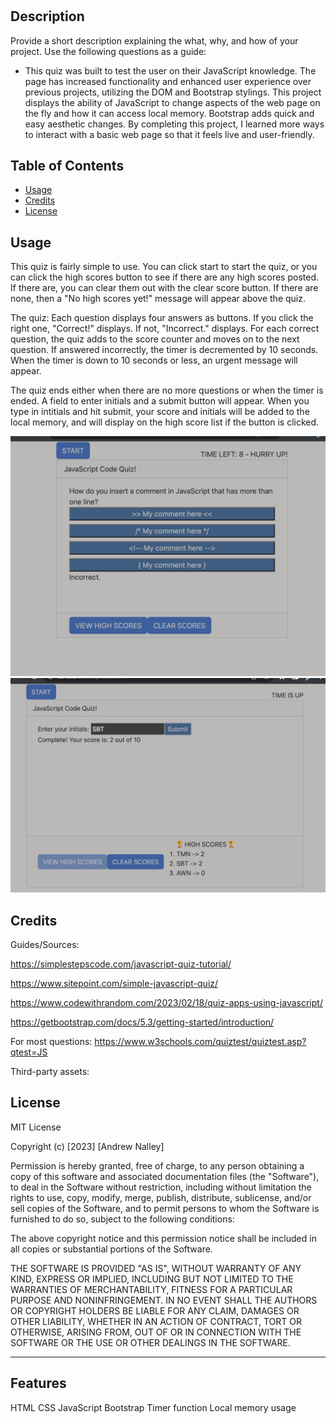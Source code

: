 # <Code-Quiz>

## Description

Provide a short description explaining the what, why, and how of your project. Use the following questions as a guide:

- This quiz was built to test the user on their JavaScript knowledge. The page has increased functionality and enhanced user experience over previous projects, utilizing the DOM and Bootstrap stylings. This project displays the ability of JavaScript to change aspects of the web page on the fly and how it can access local memory. Bootstrap adds quick and easy aesthetic changes. By completing this project, I learned more ways to interact with a basic web page so that it feels live and user-friendly. 


## Table of Contents


- [Usage](#usage)
- [Credits](#credits)
- [License](#license)


## Usage

This quiz is fairly simple to use. You can click start to start the quiz, or you can click the high scores button to see if there are any high scores posted. If there are, you can clear them out with the clear score button. If there are none, then a "No high scores yet!" message will appear above the quiz. 

The quiz: Each question displays four answers as buttons. If you click the right one, "Correct!" displays. If not, "Incorrect." displays. For each correct question, the quiz adds to the score counter and moves on to the next question. If answered incorrectly, the timer is decremented by 10 seconds. When the timer is down to 10 seconds or less, an urgent message will appear. 

The quiz ends either when there are no more questions or when the timer is ended. A field to enter initials and a submit button will appear. When you type in intitials and hit submit, your score and initials will be added to the local memory, and will display on the high score list if the button is clicked. 



![during the quiz](assets/images/quiz-countdown.png)
![after game has ended](assets/images/high-scores.png)



## Credits

Guides/Sources:  

https://simplestepscode.com/javascript-quiz-tutorial/

https://www.sitepoint.com/simple-javascript-quiz/

https://www.codewithrandom.com/2023/02/18/quiz-apps-using-javascript/

https://getbootstrap.com/docs/5.3/getting-started/introduction/




For most questions:
https://www.w3schools.com/quiztest/quiztest.asp?qtest=JS


Third-party assets:
<script src="https://cdn.jsdelivr.net/npm/@popperjs/core@2.11.7/dist/umd/popper.min.js" integrity="sha384-zYPOMqeu1DAVkHiLqWBUTcbYfZ8osu1Nd6Z89ify25QV9guujx43ITvfi12/QExE" crossorigin="anonymous"></script>
<script src="https://cdn.jsdelivr.net/npm/bootstrap@5.3.0-alpha3/dist/js/bootstrap.min.js" integrity="sha384-Y4oOpwW3duJdCWv5ly8SCFYWqFDsfob/3GkgExXKV4idmbt98QcxXYs9UoXAB7BZ" crossorigin="anonymous"></script>


## License

MIT License

Copyright (c) [2023] [Andrew Nalley]

Permission is hereby granted, free of charge, to any person obtaining a copy
of this software and associated documentation files (the "Software"), to deal
in the Software without restriction, including without limitation the rights
to use, copy, modify, merge, publish, distribute, sublicense, and/or sell
copies of the Software, and to permit persons to whom the Software is
furnished to do so, subject to the following conditions:

The above copyright notice and this permission notice shall be included in all
copies or substantial portions of the Software.

THE SOFTWARE IS PROVIDED "AS IS", WITHOUT WARRANTY OF ANY KIND, EXPRESS OR
IMPLIED, INCLUDING BUT NOT LIMITED TO THE WARRANTIES OF MERCHANTABILITY,
FITNESS FOR A PARTICULAR PURPOSE AND NONINFRINGEMENT. IN NO EVENT SHALL THE
AUTHORS OR COPYRIGHT HOLDERS BE LIABLE FOR ANY CLAIM, DAMAGES OR OTHER
LIABILITY, WHETHER IN AN ACTION OF CONTRACT, TORT OR OTHERWISE, ARISING FROM,
OUT OF OR IN CONNECTION WITH THE SOFTWARE OR THE USE OR OTHER DEALINGS IN THE
SOFTWARE.

---



## Features

HTML
CSS
JavaScript
Bootstrap
Timer function
Local memory usage

